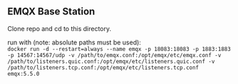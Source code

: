 ## EMQX Base Station

Clone repo and cd to this directory.  


run with (note: absolute paths must be used):  
`docker run -d --restart=always --name emqx -p 18083:18083 -p 1883:1883 -p 14567:14567/udp -v /path/to/emqx.conf:/opt/emqx/etc/emqx.conf -v /path/to/listeners.quic.conf:/opt/emqx/etc/listeners.quic.conf -v /path/to/listeners.tcp.conf:/opt/emqx/etc/listeners.tcp.conf emqx:5.5.0`
